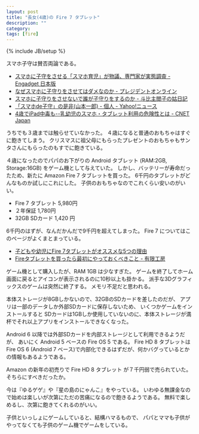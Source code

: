```yaml
---
layout: post
title: "長女(4歳)の Fire 7 タブレット"
description: ""
category: 
tags: [fire]
---
```

{% include JB/setup %}

スマホ子守は賛否両論である。

* [スマホに子守をさせる「スマホ育児」が物議、専門家が実態調査 - Engadget 日本版](https://japanese.engadget.com/2017/02/10/smartphone/)
* [なぜスマホに子守りをさせてはダメなのか - プレジデントオンライン](https://president.jp/articles/-/12883)
* [スマホに子守りをさせないで誰が子守りをするのか - 斗比主閲子の姑日記](https://topisyu.hatenablog.com/entry/smart_phone_lazy_phone)
* [「スマホde子守」の是非(山本一郎) - 個人 - Yahoo!ニュース](https://news.yahoo.co.jp/byline/yamamotoichiro/20131117-00029863/)
* [4歳でiPad中毒も--乳幼児のスマホ・タブレット利用の危険性とは - CNET Japan](https://japan.cnet.com/article/35066232/)

うちでも３歳までは触らせていなかった。
４歳になると普通のおもちゃはすぐに飽きてしまう。
クリスマスに祖父母にもらったプレゼントのおもちゃもサンタさんにもらったのもすでに飽きている。

４歳になったのでパパのお下がりの Android タブレット (RAM:2GB, Storage:16GB) をゲーム機として与えていた。
しかし、バッテリーが寿命だったため、新たに Amazon Fire 7 タブレットを買った。
6千円のタブレットがどんなものか試しにこれにした。
子供のおもちゃなのでこれくらい安いのがいい。

* Fire 7 タブレット 5,980円
* ２年保証 1,780円
* 32GB SDカード 1,420 円

6千円のはずが、なんだかんだで9千円を超えてしまった。
Fire 7 についてはこのページがよくまとまっている。

* [子どもや幼児にFire 7タブレットがオススメな5つの理由](https://blog.f-c.tokyo/fire7-tablet/)
* [Fireタブレットを買ったら最初にやっておくべきこと - 有限工房](https://ygkb.jp/8187)

ゲーム機として購入したが、RAM 1GB は少なすぎた。
ゲームを終了してホーム画面に戻るとアイコンが表示されるのに10秒以上も掛かる。
派手な3Dグラフィックスのゲームは突然に終了する。
メモリ不足だと思われる。

本体ストレージが8GBしかないので、32GBのSDカードを差したのだが、
アプリは一部のデータしか外部SDカードに保存しないため、
いくつかゲームをインストールすると
SDカードは1GBしか使用していないのに、本体ストレージが満杯でそれ以上アプリをインストールできなくなった。

Android 6 以降では外部SDカードを内部ストレージとして利用できるようだが、
あいにく Android 5 ベースの Fire OS 5 である。
Fire HD 8 タブレットは Fire OS 6 (Android 7 ベース)で内部化できるはずだが、何かバグっているとかの情報もあるようである。

Amazon の新年の初売りで Fire HD 8 タブレット が７千円弱で売られていた。
そちらにすべきだったか。

今は『ゆるゲゲ』や『星の島のにゃんこ』をやっている。
いわゆる無課金なので始めは楽しいが次第にただの苦痛になるので飽きるようである。
無料で楽しめるし、次第に飽きてくれるのがいい。

子供といっしょにゲームしていると、結構ハマるもので、
パパとママも子供がやってなくても子供のゲーム機でゲームをしている。
